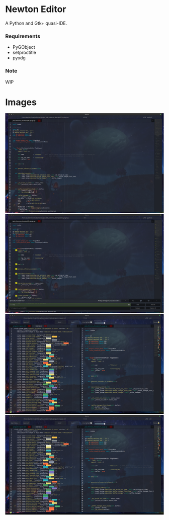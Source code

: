 # Newton Editor
A Python and Gtk+ quasi-IDE.

### Requirements
* PyGObject
* setproctitle
* pyxdg

### Note
WIP

# Images
![1 Newton default view. ](images/pic1.png)
![2 Newton search and replace plus menu shown. ](images/pic2.png)
![3 Newton displaying inline colors. ](images/pic3.png)
![4 Newton as transparent with youtube playing below it. ](images/pic3.png)